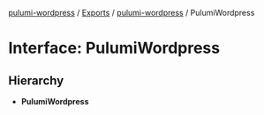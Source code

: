 [pulumi-wordpress](../README.md) / [Exports](../modules.md) / [pulumi-wordpress](../modules/pulumi_wordpress.md) / PulumiWordpress

# Interface: PulumiWordpress

## Hierarchy

* **PulumiWordpress**
